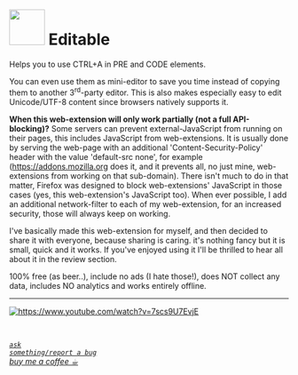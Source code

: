 <h1><img src="resources/icon.png" height="64" width="64"/> Editable</h1>

Helps you to use CTRL+A in PRE and CODE elements.

You can even use them as mini-editor to save you time instead of copying them to another 3<sup>rd</sup>-party editor.
This is also makes especially easy to edit Unicode/UTF-8 content since browsers natively supports it.


<strong>When this web-extension will only work partially (not a full API-blocking)?</strong>
Some servers can prevent external-JavaScript from running on their pages, this includes JavaScript from web-extensions. It is usually done by serving the web-page with an additional 'Content-Security-Policy' header with the value 'default-src none', for example (https://addons.mozilla.org does it, and it prevents all, no just mine, web-extensions from working on that sub-domain). There isn't much to do in that matter, Firefox was designed to block web-extensions' JavaScript in those cases (yes, this web-extension's JavaScript too). When ever possible, I add an additional network-filter to each of my web-extension, for an increased security, those will always keep on working.

I've basically made this web-extension for myself, and then decided to share it with everyone, because sharing is caring. it's nothing fancy but it is small, quick and it works. If you've enjoyed using it I'll be thrilled to hear all about it in the review section. 

100% free (as beer..), include no ads (I hate those!), does NOT collect any data, includes NO analytics and works entirely offline.

<hr/>

<a target="_blank" href="https://www.youtube.com/watch?v=7scs9U7EvjE"><img title="https://www.youtube.com/watch?v=7scs9U7EvjE" alt="https://www.youtube.com/watch?v=7scs9U7EvjE" src="resources/screenshot_to_youtube1.png"/></a>

<img src="resources/screenshot_1.png"  alt="" title="Simple Copy Example (github)"/>  
<img src="resources/screenshot_2.png"  alt="" title="Editing-Code In-Place (github)"/>  
<img src="resources/screenshot_3.png"  alt="" title="Works Even With No JS And No Cookies (stackoverflow)"/>  
<img src="resources/screenshot_4.png"  alt="" title="Inline-Answers Multiline Easy Copy (stackoverflow)"/>  
<img src="resources/screenshot_5.png"  alt="" title="Works Well With Online Documentations (nodejs.org)"/>  
<img src="resources/screenshot_6.png"  alt="" title="Another Online API-Page Example (developer.mozilla.org), This One Has Small Code Segments That Are, Too, Supported, It Still Works With The Native Browser-Search Too!"/>  
<img src="resources/screenshot_7.png"  alt="" title="Full-Support On Many Official-Product Websites (Google-Fonts) With Code-Examples"/>  
<img src="resources/screenshot_8.png"  alt="" title="Another Online Website For Programmers Example (CodeProject)"/>  
<img src="resources/screenshot_9.png"  alt="" title="Easy-Copy For Small-Code Segments (php.net)"/>  
<img src="resources/screenshot_10.png" alt="" title="Easy Confirm/Approve Actions - Copy/Paste Instead Of Type."/>  




<!-- <a href="https://paypal.me/e1adkarak0"><img src="https://www.paypalobjects.com/webstatic/mktg/Logo/pp-logo-100px.png" alt="PayPal Donation"></a> -->
<a href="https://github.com/eladkarako/chrome_extensions/issues/new?title=Editable%20-%20"><em><code>ask something/report a bug</code></em></a>  
<a href="https://paypal.me/e1adkarak0/5USD"><em>buy me a coffee ☕︎</em></a>  
